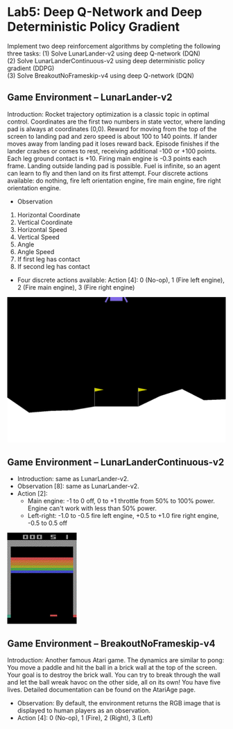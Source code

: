 # Lab5: Deep Q-Network and Deep Deterministic Policy Gradient
Implement two deep reinforcement algorithms by completing the following three tasks:
(1) Solve LunarLander-v2 using deep Q-network (DQN)  
(2) Solve LunarLanderContinuous-v2 using deep deterministic policy gradient (DDPG)   
(3) Solve BreakoutNoFrameskip-v4 using deep Q-network (DQN)  

## Game Environment – LunarLander-v2
Introduction: Rocket trajectory optimization is a classic topic in optimal control. Coordinates are the first two numbers in state vector, where landing pad is always at coordinates (0,0). Reward for moving from the top of the screen to landing pad and zero speed is about 100 to 140 points. If lander moves away from landing pad it loses reward back. Episode finishes if the lander crashes or comes to rest, receiving additional -100 or +100 points. Each leg ground contact is +10. Firing main engine is -0.3 points each frame. Landing outside landing pad is possible. Fuel is infinite, so an agent can learn to fly and then land on its first attempt. Four discrete actions available: do nothing, fire left orientation engine, fire main engine, fire right orientation engine.

* Observation  
1. Horizontal Coordinate
2. Vertical Coordinate
3. Horizontal Speed
4. Vertical Speed
5. Angle
6. Angle Speed
7. If first leg has contact
8. If second leg has contact

* Four discrete actions available: Action [4]: 0 (No-op), 1 (Fire left engine), 2 (Fire main engine), 3 (Fire right engine)

![LunarLander-v2](https://github.com/frankkn/NYCU_DLP/blob/master/Lab5_DQN_DDPG/images/LunarLander-v2.gif)

## Game Environment – LunarLanderContinuous-v2
* Introduction: same as LunarLander-v2.
* Observation [8]: same as LunarLander-v2.
* Action [2]:
    * Main engine: -1 to 0 off, 0 to +1 throttle from 50% to 100% power. Engine can't work with less than 50% power.
    * Left-right: -1.0 to -0.5 fire left engine, +0.5 to +1.0 fire right engine, -0.5 to 0.5 off

![BreakoutNoFrameskip-v4](https://github.com/frankkn/NYCU_DLP/blob/master/Lab5_DQN_DDPG/images/BreakoutNoFrameskip-v4.gif)

## Game Environment – BreakoutNoFrameskip-v4
Introduction: Another famous Atari game. The dynamics are similar to pong: You move a paddle and hit the ball in a brick wall at the top of the screen. Your goal is to destroy the brick wall. You can try to break through the wall and let the ball wreak havoc on the other side, all on its own! You have five lives. Detailed documentation can be found on the AtariAge page.

* Observation: By default, the environment returns the RGB image that is displayed to human players as an observation.
* Action [4]: 0 (No-op), 1 (Fire), 2 (Right), 3 (Left)
